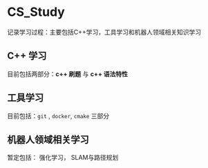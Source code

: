 # CS_Study
记录学习过程：主要包括C++学习，工具学习和机器人领域相关知识学习

## C++ 学习

目前包括两部分：**c++ 刷题** 与 **c++ 语法特性**



## 工具学习

目前包括：`git` , `docker`, `cmake` 三部分





## 机器人领域相关学习

暂定包括： 强化学习， SLAM与路径规划
